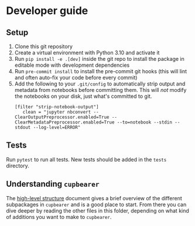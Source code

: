 # Developer guide
## Setup
1. Clone this git repository
2. Create a virtual environment with Python 3.10 and activate it
3. Run `pip install -e .[dev]` inside the git repo to install the package in editable mode
   with development dependencies
4. Run `pre-commit install` to install the pre-commit git hooks (this will lint and
   often auto-fix your code before every commit)
5. Add the following to your `.git/config` to automatically strip output and metadata
   from notebooks before committing them. This will *not* modify the notebooks on your
   disk, just what's committed to git.
   ```
   [filter "strip-notebook-output"]
      clean = "jupyter nbconvert --ClearOutputPreprocessor.enabled=True --ClearMetadataPreprocessor.enabled=True --to=notebook --stdin --stdout --log-level=ERROR"
   ```

## Tests
Run `pytest` to run all tests. New tests should be added in the `tests` directory.

## Understanding `cupbearer`
The [high-level structure](high_level_structure.md) document gives a brief overview of the
different subpackages in `cupbearer` and is a good place to start. From there you can
dive deeper by reading the other files in this folder, depending on what kind of additions
you want to make to `cupbearer`.
